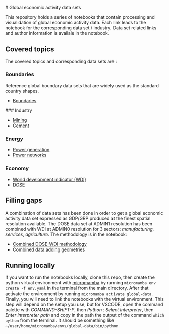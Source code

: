 # Global economic activity data sets

This repository holds a series of notebooks that contain processing and visualidation of global economic activity data. 
Each link leads to the notebook for the corresponding data set / industry. Data set related links and author information is availale in the notebook.

## Covered topics
The covered topics and corresponding data sets are :

### Boundaries

Reference global boundary data sets that are widely used as the standard country shapes.
* [Boundaries](https://github.com/ischlo/global-econ-data/blob/main/notebooks/boundaries.ipynb)

### Industry

* [Mining](https://github.com/ischlo/global-econ-data/blob/main/notebooks/mining_vis.ipynb)
* [Cement](https://github.com/ischlo/global-econ-data/blob/main/notebooks/cement_vis.ipynb)

### Energy 

* [Power generation](https://github.com/ischlo/global-econ-data/blob/main/notebooks/power_vis.ipynb)
* [Power networks](https://github.com/ischlo/global-econ-data/blob/main/notebooks/grid_elec_vis.ipynb)

### Economy

* [World development indicator (WDI)](https://github.com/ischlo/global-econ-data/blob/main/notebooks/wdi_vis.ipynb)
* [DOSE](https://github.com/ischlo/global-econ-data/blob/main/notebooks/dose_vis.ipynb)

## Filling gaps

A combination of data sets has been done in order to get a global economic activity data set expressed as GDP/GRP produced at the finest spatial resolution available. The DOSE data set at ADMIN1 resolution has been combined with WDI at ADMIN0 resolution for 3 sectors: *manufacturing*, *services*, *agriculture*. The methodology is in the notebook: 

* [Combined DOSE-WDI methodology](https://github.com/ischlo/global-econ-data/blob/main/notebooks/missing_countries.ipynb)
* [Combined data adding geometries](https://github.com/ischlo/global-econ-data/blob/main/notebooks/missing_countries_geo.ipynb)

## Running locally

If you want to run the notebooks locally, clone this repo, then create the python virtual environment with [micromamba](https://mamba.readthedocs.io/en/latest/installation/micromamba-installation.html) by running `micromamba env create -f env.yaml` in the terminal from the main directory. After that activate the environment by running `micromamba activate global-data`. Finally, you will need to link the notebooks with the virtual environment. This step will depend on the setup you use, but for VSCODE, open the command palette with *COMMAND-SHIFT-P*, then *Python : Select Interpreter*, then *Enter interpreter path* and copy in the path the output of the command `which python` from the terminal. It should be something like `~/user/home/micromamba/envs/global-data/bin/python`. 